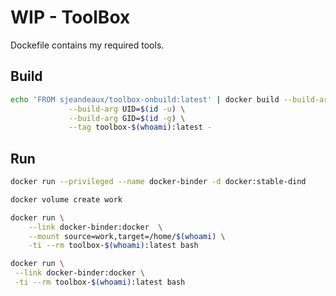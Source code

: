 # WIP - ToolBox

Dockefile contains my required tools.

## Build

```bash
echo 'FROM sjeandeaux/toolbox-onbuild:latest' | docker build --build-arg LOGIN=$(whoami) \
             --build-arg UID=$(id -u) \
             --build-arg GID=$(id -g) \
             --tag toolbox-$(whoami):latest -
```

## Run

```bash
docker run --privileged --name docker-binder -d docker:stable-dind

docker volume create work

docker run \
    --link docker-binder:docker  \
    --mount source=work,target=/home/$(whoami) \
    -ti --rm toolbox-$(whoami):latest bash

docker run \
 --link docker-binder:docker \
 -ti --rm toolbox-$(whoami):latest bash
```